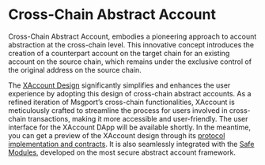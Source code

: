 # Cross-Chain Abstract Account

Cross-Chain Abstract Account, embodies a pioneering approach to account abstraction at the cross-chain level. This innovative concept introduces the creation of a counterpart account on the target chain for an existing account on the source chain, which remains under the exclusive control of the original address on the source chain.

The [XAccount Design](https://github.com/msgport/msgport/tree/main/src/xAccount) significantly simplifies and enhances the user experience by adopting this design of cross-chain abstract accounts. As a refined iteration of Msgport’s cross-chain functionalities, XAccount is meticulously crafted to streamline the process for users involved in cross-chain transactions, making it more accessible and user-friendly. The user interface for the XAccount DApp will be available shortly. In the meantime, you can get a preview of the XAccount design through its [protocol implementation and contracts](https://github.com/msgport/msgport/tree/main/src/xAccount). It is also seamlessly integrated with the [Safe Modules](https://docs.safe.global/advanced/smart-account-modules), developed on the most secure abstract account framework.